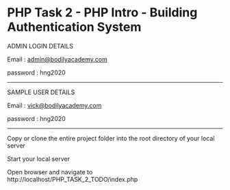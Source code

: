 # PHP Task 2 - PHP Intro - Building Authentication System

ADMIN LOGIN DETAILS

Email : admin@bodilyacademy.com

password : hng2020

*******************************************

SAMPLE USER DETAILS

Email : vick@bodilyacademy.com

password : hng2020

*********************************************

Copy or clone the entire project folder into the root directory of your local server

Start your local server

Open browser and navigate to http://localhost/PHP_TASK_2_TODO/index.php
